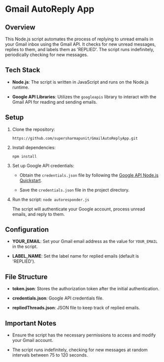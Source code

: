 
# Gmail AutoReply App

## Overview

This Node.js script automates the process of replying to unread emails in your Gmail inbox using the Gmail API. It checks for new unread messages, replies to them, and labels them as 'REPLIED'. The script runs indefinitely, periodically checking for new messages.

## Tech Stack

-   **Node.js**: The script is written in JavaScript and runs on the Node.js runtime.
    
-   **Google API Libraries**: Utilizes the `googleapis` library to interact with the Gmail API for reading and sending emails.
    

## Setup

1.  Clone the repository:    

    `https://github.com/supersharmapunit/GmailAutoReplyApp.git`

 
    
2.  Install dependencies:
    
    `npm install` 
    
3.  Set up Google API credentials:
    
    -   Obtain the `credentials.json` file by following the [Google API Node.js Quickstart](https://developers.google.com/gmail/api/quickstart).
        
    -   Save the `credentials.json` file in the project directory.
        
4.  Run the script:
    `node autoresponder.js` 
    
    The script will authenticate your Google account, process unread emails, and reply to them.
    

## Configuration

-   **YOUR_EMAIL**: Set your Gmail email address as the value for `YOUR_EMAIL` in the script.
    
-   **LABEL_NAME**: Set the label name for replied emails (default is 'REPLIED').
    

## File Structure

-   **token.json**: Stores the authorization token after the initial authentication.
    
-   **credentials.json**: Google API credentials file.
    
-   **repliedThreads.json**: JSON file to keep track of replied emails.
    

## Important Notes

-   Ensure the script has the necessary permissions to access and modify your Gmail account.
    
-   The script runs indefinitely, checking for new messages at random intervals between 75 to 120 seconds.